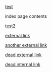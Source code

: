 ---
---
[test](/test)

index page contents

[test2](/test2)

[external link](https://lib.ncsu.edu)

[another external link](https://example.com)

[dead external link]([https://example.com/123](https://www.lib.ncsu.edu/events/coffee-viz-reshaping-urban-futures-embracing-change-and-resilience-face-climate-challenges2)https://www.lib.ncsu.edu/events/coffee-viz-reshaping-urban-futures-embracing-change-and-resilience-face-climate-challenges2)

[dead internal link](/test23)

